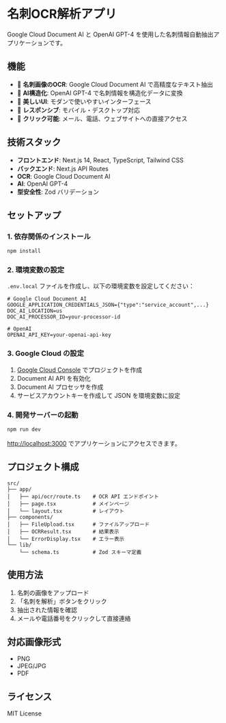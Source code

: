 # 名刺OCR解析アプリ

Google Cloud Document AI と OpenAI GPT-4 を使用した名刺情報自動抽出アプリケーションです。

## 機能

- 📄 **名刺画像のOCR**: Google Cloud Document AI で高精度なテキスト抽出
- 🤖 **AI構造化**: OpenAI GPT-4 で名刺情報を構造化データに変換
- 🎨 **美しいUI**: モダンで使いやすいインターフェース
- 📱 **レスポンシブ**: モバイル・デスクトップ対応
- 🔗 **クリック可能**: メール、電話、ウェブサイトへの直接アクセス

## 技術スタック

- **フロントエンド**: Next.js 14, React, TypeScript, Tailwind CSS
- **バックエンド**: Next.js API Routes
- **OCR**: Google Cloud Document AI
- **AI**: OpenAI GPT-4
- **型安全性**: Zod バリデーション

## セットアップ

### 1. 依存関係のインストール

```bash
npm install
```

### 2. 環境変数の設定

`.env.local` ファイルを作成し、以下の環境変数を設定してください：

```env
# Google Cloud Document AI
GOOGLE_APPLICATION_CREDENTIALS_JSON={"type":"service_account",...}
DOC_AI_LOCATION=us
DOC_AI_PROCESSOR_ID=your-processor-id

# OpenAI
OPENAI_API_KEY=your-openai-api-key
```

### 3. Google Cloud の設定

1. [Google Cloud Console](https://console.cloud.google.com/) でプロジェクトを作成
2. Document AI API を有効化
3. Document AI プロセッサを作成
4. サービスアカウントキーを作成して JSON を環境変数に設定

### 4. 開発サーバーの起動

```bash
npm run dev
```

[http://localhost:3000](http://localhost:3000) でアプリケーションにアクセスできます。

## プロジェクト構成

```
src/
├── app/
│   ├── api/ocr/route.ts    # OCR API エンドポイント
│   ├── page.tsx            # メインページ
│   └── layout.tsx          # レイアウト
├── components/
│   ├── FileUpload.tsx      # ファイルアップロード
│   ├── OCRResult.tsx       # 結果表示
│   └── ErrorDisplay.tsx    # エラー表示
└── lib/
    └── schema.ts           # Zod スキーマ定義
```

## 使用方法

1. 名刺の画像をアップロード
2. 「名刺を解析」ボタンをクリック
3. 抽出された情報を確認
4. メールや電話番号をクリックして直接連絡

## 対応画像形式

- PNG
- JPEG/JPG
- PDF

## ライセンス

MIT License

